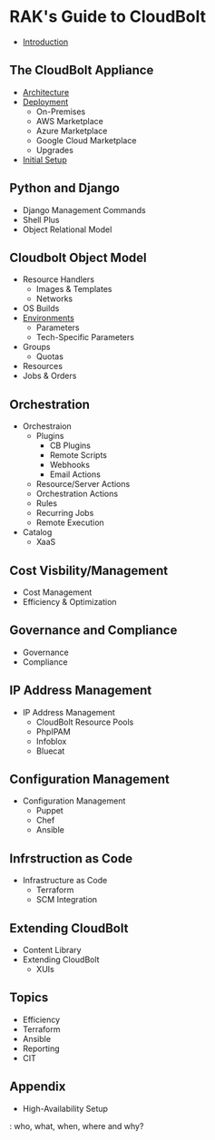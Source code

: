 # RAK's Guide to CloudBolt

* [Introduction](introduction.md)

## The CloudBolt Appliance

- [Architecture](appliance/architecture.md)
- [Deployment](appliance/deployment.md)
  - On-Premises
  - AWS Marketplace
  - Azure Marketplace
  - Google Cloud Marketplace
  - Upgrades
- [Initial Setup](appliance/initial_setup.md)

## Python and Django
- Django Management Commands
- Shell Plus
- Object Relational Model

## Cloudbolt Object Model
- Resource Handlers
  - Images & Templates
  - Networks
- OS Builds
- [Environments](#)
  - Parameters
  - Tech-Specific Parameters
- Groups
  - Quotas
- Resources
- Jobs & Orders

## Orchestration
- Orchestraion
    - Plugins
        - CB Plugins
        - Remote Scripts
        - Webhooks
        - Email Actions
    - Resource/Server Actions
    - Orchestration Actions
    - Rules
    - Recurring Jobs
    - Remote Execution
- Catalog
    - XaaS
    
## Cost Visbility/Management
- Cost Management
- Efficiency & Optimization

## Governance and Compliance
- Governance
- Compliance

## IP Address Management
- IP Address Management
    - CloudBolt Resource Pools
    - PhpIPAM
    - Infoblox
    - Bluecat

## Configuration Management
- Configuration Management
    - Puppet
    - Chef
    - Ansible

## Infrstruction as Code
- Infrastructure as Code
    - Terraform
    - SCM Integration

## Extending CloudBolt
- Content Library
- Extending CloudBolt
  - XUIs

## Topics
- Efficiency
- Terraform
- Ansible
- Reporting
- CIT

## Appendix
- High-Availability Setup


: who, what, when, where and why?



